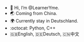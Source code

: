 - 👋 Hi, I’m @LearnerYme.
- 🌏 Coming from China.
- 🌍 Currently stay in Deutschland.
- :octocat: Python, C++
- 🇬🇧English, 🇩🇪Deutsch, 🇨🇳中文

<!---
LearnerYme/LearnerYme is a ✨ special ✨ repository because its `README.md` (this file) appears on your GitHub profile.
You can click the Preview link to take a look at your changes.
--->

